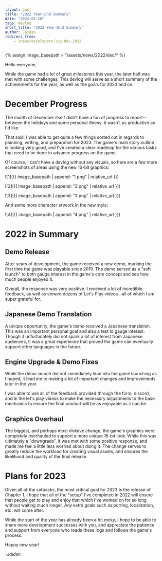 ```yaml
---
layout: post
title: "2022 Year-End Summary"
date: "2023-01-10"
tags: devlog
short_title: "2022 Year-End Summary"
author: Jaiden
redirect_from:
    - /news/developers-log-dec-2022
---
```

{% assign image_basepath = "/assets/news/2022/dec/" %}

Hello everyone,

While the game had a lot of great milestones this year, the later half was met with some challenges. This devlog will serve as a short summary of the achievements for the year, as well as the goals for 2023 and on.

# December Progress
The month of December itself didn't have a ton of progress to report--between the holidays and some personal illness, it wasn't as productive as I'd like.

That said, I was able to get quite a few things sorted out in regards to planning, writing, and preparation for 2023. The game's main story outline is looking very good, and I've created a clear roadmap for the various tasks that need to be done to advance progress on the game.

Of course, I can't have a devlog without any visuals, so here are a few more screenshots of areas using the new 16-bit graphics:

![1]({{ image_basepath | append: "1.png" | relative_url }})

![2]({{ image_basepath | append: "2.png" | relative_url }})

![3]({{ image_basepath | append: "3.png" | relative_url }})

And some more character artwork in the new style:

![4]({{ image_basepath | append: "4.png" | relative_url }})

# 2022 in Summary
## Demo Release
After years of development, the game received a new demo, marking the first time the game was playable since 2019. The demo served as a "soft launch" to both gauge interest in the game's core concept and see how much people enjoyed it.

Overall, the response was very positive. I received a lot of incredible feedback, as well as viewed dozens of Let's Play videos--all of which I am super grateful for.

## Japanese Demo Translation
A unique opportunity, the game's demo received a Japanese translation. This was an important personal goal and also a test to gauge interest. Though it unfortunately did not spark a lot of interest from Japanese audiences, it was a great experience that proved the game can eventually support other languages in the future.

## Engine Upgrade & Demo Fixes
While the demo launch did not immediately lead into the game launching as I hoped, it lead me to making a lot of important changes and improvements later in the year.

I was able to use all of the feedback provided through the form, discord, and in the let's play videos to make the necessary adjustments to the base mechanics to ensure the final product will be as enjoyable as it can be.

## Graphics Overhaul
The biggest, and perhaps most divisive change, the game's graphics were completely overhauled to support a more unique 16-bit look. While this was ultimately a "downgrade", it was met with some positive response, and made me feel a little less worried about doing it. The change serves to greatly reduce the workload for creating visual assets, and ensures the likelihood and quality of the final release.

# Plans for 2023
Given all of the setbacks, the most critical goal for 2023 is the release of Chapter 1. I hope that all of the "setup" I've completed in 2022 will ensure that people get to play and enjoy that which I've worked on for so long without waiting much longer. Any extra goals such as porting, localization, etc. will come after.

While the start of the year has already been a bit rocky, I hope to be able to share more development successes with you, and appreciate the patience and support from everyone who reads these logs and follows the game's process.

Happy new year!

*-Jaiden*

